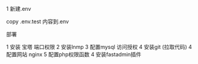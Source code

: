 1 新建.env

copy .env.test 内容到.env


部署

1 安装 宝塔  端口权限
2 安装lnmp
3 配置mysql 访问授权
4 安装git (拉取代码)
4 配置网站 nginx
5 配置php权限函数
4 安装fastadmin插件
